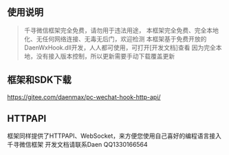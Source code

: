 ## 使用说明

> 千寻微信框架完全免费，请勿用于违法用途，
> 本框架完全免费、完全本地化、无任何网络连接、无毒无后门，欢迎检测
> 本框架基于免费开放的DaenWxHook.dll开发，人人都可使用，可打开[开发文档]查看
> 因为完全本地，没有接入版本控制，所以更新需要手动下载覆盖更新

## 框架和SDK下载
https://gitee.com/daenmax/pc-wechat-hook-http-api/

## HTTPAPI

框架同样提供了HTTPAPI、WebSocket，来方便您使用自己喜好的编程语言接入千寻微信框架
开发文档请联系Daen QQ1330166564